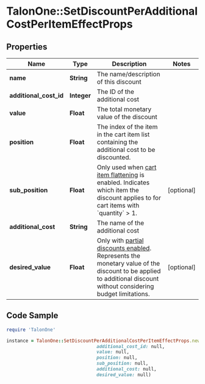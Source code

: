 # TalonOne::SetDiscountPerAdditionalCostPerItemEffectProps

## Properties

Name | Type | Description | Notes
------------ | ------------- | ------------- | -------------
**name** | **String** | The name/description of this discount | 
**additional_cost_id** | **Integer** | The ID of the additional cost | 
**value** | **Float** | The total monetary value of the discount | 
**position** | **Float** | The index of the item in the cart item list containing the additional cost to be discounted. | 
**sub_position** | **Float** | Only used when [cart item flattening](https://docs.talon.one/docs/product/campaigns/campaign-evaluation/#flattened-cart-items) is enabled. Indicates which item the discount applies to for cart items with &#x60;quantity&#x60; &gt; 1.  | [optional] 
**additional_cost** | **String** | The name of the additional cost | 
**desired_value** | **Float** | Only with [partial discounts enabled](https://docs.talon.one/docs/product/campaigns/campaign-evaluation/#partial-discounts). Represents the monetary value of the discount to be applied to additional discount without considering budget limitations.  | [optional] 

## Code Sample

```ruby
require 'TalonOne'

instance = TalonOne::SetDiscountPerAdditionalCostPerItemEffectProps.new(name: null,
                                 additional_cost_id: null,
                                 value: null,
                                 position: null,
                                 sub_position: null,
                                 additional_cost: null,
                                 desired_value: null)
```


